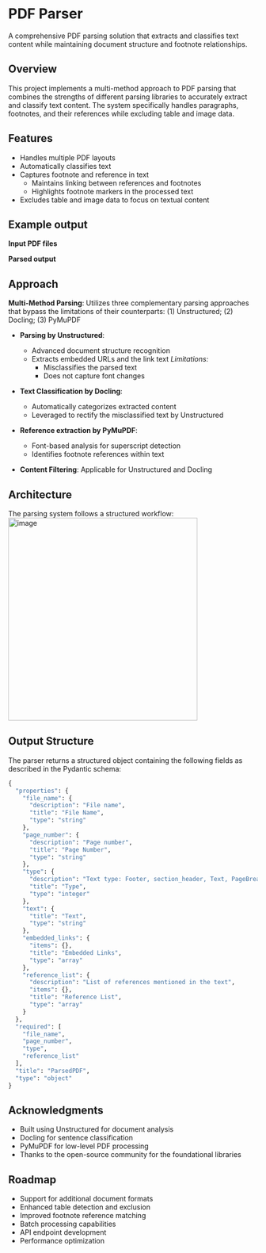 # PDF Parser

A comprehensive PDF parsing solution that extracts and classifies text content while maintaining document structure and footnote relationships.

## Overview

This project implements a multi-method approach to PDF parsing that combines the strengths of different parsing libraries to accurately extract and classify text content. The system specifically handles paragraphs, footnotes, and their references while excluding table and image data.

## Features
- Handles multiple PDF layouts
- Automatically classifies text
- Captures footnote and reference in text
    - Maintains linking between references and footnotes
    - Highlights footnote markers in the processed text
- Excludes table and image data to focus on textual content

## Example output
**Input PDF files**


**Parsed output**


## Approach

**Multi-Method Parsing**: Utilizes three complementary parsing approaches that bypass the limitations of their counterparts:
(1) Unstructured; (2) Docling; (3) PyMuPDF

- **Parsing by Unstructured**: 
  - Advanced document structure recognition
  - Extracts embedded URLs and the link text
*Limitations:* 
    - Misclassifies the parsed text
    - Does not capture font changes

- **Text Classification by Docling**: 
  - Automatically categorizes extracted content
  - Leveraged to rectify the misclassified text by Unstructured

- **Reference extraction by PyMuPDF**: 
  - Font-based analysis for superscript detection
  - Identifies footnote references within text

- **Content Filtering**: Applicable for Unstructured and Docling

## Architecture

The parsing system follows a structured workflow:
<img width="382" height="409" alt="image" src="https://github.com/user-attachments/assets/8950d5d1-c80e-44b1-93b8-b1cc5b52f674" />


## Output Structure

The parser returns a structured object containing the following fields as described in the Pydantic schema:

```python
{
  "properties": {
    "file_name": {
      "description": "File name",
      "title": "File Name",
      "type": "string"
    },
    "page_number": {
      "description": "Page number",
      "title": "Page Number",
      "type": "string"
    },
    "type": {
      "description": "Text type: Footer, section_header, Text, PageBreak, ListItem, NarrativeText, footnote, Title, Header, caption",
      "title": "Type",
      "type": "integer"
    },
    "text": {
      "title": "Text",
      "type": "string"
    },
    "embedded_links": {
      "items": {},
      "title": "Embedded Links",
      "type": "array"
    },
    "reference_list": {
      "description": "List of references mentioned in the text",
      "items": {},
      "title": "Reference List",
      "type": "array"
    }
  },
  "required": [
    "file_name",
    "page_number",
    "type",
    "reference_list"
  ],
  "title": "ParsedPDF",
  "type": "object"
}
```

## Acknowledgments

- Built using Unstructured for document analysis
- Docling for sentence classification
- PyMuPDF for low-level PDF processing
- Thanks to the open-source community for the foundational libraries

## Roadmap

- Support for additional document formats
- Enhanced table detection and exclusion
- Improved footnote reference matching
- Batch processing capabilities
- API endpoint development
- Performance optimization

